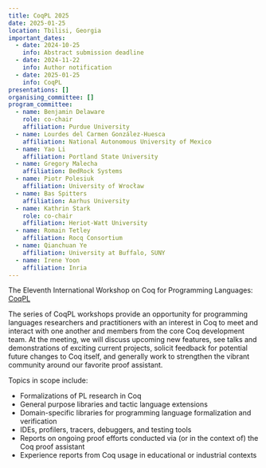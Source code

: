 ```yaml
---
title: CoqPL 2025
date: 2025-01-25
location: Tbilisi, Georgia
important_dates:
  - date: 2024-10-25
    info: Abstract submission deadline 
  - date: 2024-11-22
    info: Author notification
  - date: 2025-01-25
    info: CoqPL
presentations: []
organising_committee: []
program_committee: 
  - name: Benjamin Delaware
    role: co-chair
    affiliation: Purdue University
  - name: Lourdes del Carmen González-Huesca
    affiliation: National Autonomous University of Mexico
  - name: Yao Li
    affiliation: Portland State University
  - name: Gregory Malecha
    affiliation: BedRock Systems
  - name: Piotr Polesiuk
    affiliation: University of Wrocław
  - name: Bas Spitters
    affiliation: Aarhus University
  - name: Kathrin Stark
    role: co-chair
    affiliation: Heriot-Watt University
  - name: Romain Tetley
    affiliation: Rocq Consortium
  - name: Qianchuan Ye
    affiliation: University at Buffalo, SUNY
  - name: Irene Yoon
    affiliation: Inria
---
```


The Eleventh International Workshop on Coq for Programming Languages: [CoqPL](https://popl25.sigplan.org/home/CoqPL-2025)


The series of CoqPL workshops provide an opportunity for programming languages researchers and practitioners with an interest in Coq to meet and interact with one another and members from the core Coq development team. At the meeting, we will discuss upcoming new features, see talks and demonstrations of exciting current projects, solicit feedback for potential future changes to Coq itself, and generally work to strengthen the vibrant community around our favorite proof assistant.

Topics in scope include:

- Formalizations of PL research in Coq
- General purpose libraries and tactic language extensions
- Domain-specific libraries for programming language formalization and verification
- IDEs, profilers, tracers, debuggers, and testing tools
- Reports on ongoing proof efforts conducted via (or in the context of) the Coq proof assistant
- Experience reports from Coq usage in educational or industrial contexts